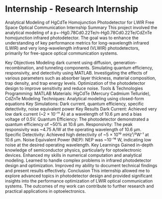 # Internship - Research Internship

Analytical Modeling of HgCdTe Homojunction Photodetector for LWIR Free Space Optical Communication
Internship Summary
This project involved the analytical modeling of a p+-Hg0.78Cd0.22Te/n-Hg0.78Cd0.22Te/CdZnTe homojunction infrared photodetector. The goal was to enhance the understanding of key performance metrics for long-wavelength infrared (LWIR) and very long-wavelength infrared (VLWIR) photodetectors, primarily for free-space optical communication systems.

Key Objectives
Modeling dark current using diffusion, generation-recombination, and tunneling components.
Simulating quantum efficiency, responsivity, and detectivity using MATLAB.
Investigating the effects of various parameters such as absorber layer thickness, material composition, trap density, and trap energy levels.
Optimization of the photodetector design to improve sensitivity and reduce noise.
Tools & Technologies
Programming: MATLAB
Materials: HgCdTe (Mercury Cadmium Telluride), CdZnTe
Modeling Techniques: Analytical modeling using closed-form equations
Key Simulations: Dark current, quantum efficiency, specific detectivity, noise equivalent power
Key Results
Dark Current: Achieved very low dark current (~2 × 10⁻¹¹ A) at a wavelength of 10.6 µm and a bias voltage of 0.5V.
Quantum Efficiency: The photodetector demonstrated a quantum efficiency of ~50% at 10.6 µm.
Responsivity: The peak responsivity was ~4.75 A/W at the operating wavelength of 10.6 µm.
Specific Detectivity: Achieved high detectivity of ~5 × 10¹⁰ mHz¹/²W⁻¹ at 10.6 µm.
Noise Equivalent Power (NEP): NEP was ~10⁻¹⁶ W, indicating low noise at the desired operating wavelength.
Key Learnings
Gained in-depth knowledge of semiconductor physics, particularly for optoelectronic devices.
Enhanced my skills in numerical computation and analytical modeling.
Learned to handle complex problems in infrared photodetector design and optimization.
Improved my ability to document technical findings and present results effectively.
Conclusion
This internship allowed me to explore advanced topics in photodetector design and provided significant insights into the performance optimization of LWIR optical communication systems. The outcomes of my work can contribute to further research and practical applications in optoelectronics.
